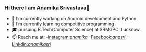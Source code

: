 ### Hi there I am Anamika Srivastava👋

- 🔭 I’m currently working on Android development and Python
- 🌱 I’m currently learning competitive programming
- 🎓 pursuing B.Tech(Computer Science) at SRMGPC, Lucknow.
- 📫 Reach me at: 
       -[instagram:_anamika_](https://www.instagram.com/oceanwithdrops/)
       -[Facebook:_anasri_](https://www.facebook.com/profile.php?id=100049327509008)
       -[Linkdin:_anamikasri_](https://www.linkedin.com/in/anamika-srivastava-13b3a71b0)

